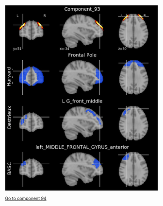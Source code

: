![93](preliminary/93.jpg "Component 93")

[Go to component 94](https://parietal-inria.github.io/MODL_atlas/128/94 "Component 94")
